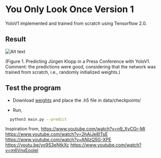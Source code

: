 # You Only Look Once Version 1

YoloV1 implemented and trained from scratch using Tensorflow 2.0.

## Result
![ Alt text](data/pred.gif)

(Figure 1. Predicting Jürgen Klopp in a Press Conference with YoloV1. Comment: the predictions were good, considering that the network was trained from scratch, i.e., randomly initialized weights.)

## Test the program
* Download [weights](https://drive.google.com/file/d/1-2pqSLrakkt6-WlctZtvZhS9W3jvnjhF/view?usp=sharing) and place the .h5 file in data/checkpoints/

* Run,
```bash
  python3 main.py --predict
```

Inspiration from,
https://www.youtube.com/watch?v=n9_XyCGr-MI
https://www.youtube.com/watch?v=2hAiJe8ITsE
https://www.youtube.com/watch?v=ANIzQ5G-XPE
https://youtu.be/yo9S3eNtkXc
https://www.youtube.com/watch?v=m6VnxEooIeI

